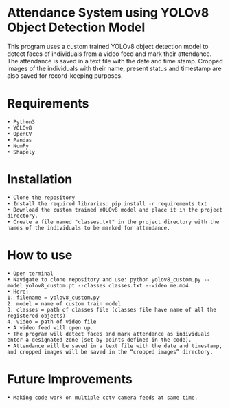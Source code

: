# Attendance System using YOLOv8 Object Detection Model

This program uses a custom trained YOLOv8 object detection model to detect faces of individuals from a video feed and mark their attendance. The attendance is saved in a text file with the date and time stamp. Cropped images of the individuals with their name, present status and timestamp are also saved for record-keeping purposes.
 
# Requirements
    • Python3
    • YOLOv8
    • OpenCV
    • Pandas
    • NumPy
    • Shapely
    
# Installation
    • Clone the repository
    • Install the required libraries: pip install -r requirements.txt
    • Download the custom trained YOLOv8 model and place it in the project directory.
    • Create a file named "classes.txt" in the project directory with the names of the individuals to be marked for attendance.
    
# How to use
    • Open terminal
    • Navigate to clone repository and use: python yolov8_custom.py --model yolov8_custom.pt --classes classes.txt --video me.mp4
    • Here: 
    1. filename = yolov8_custom.py
    2. model = name of custom train model
    3. classes = path of classes file (classes file have name of all the registered objects)
    4. video = path of video file
    • A video feed will open up.
    • The program will detect faces and mark attendance as individuals enter a designated zone (set by points defined in the code).
    • Attendance will be saved in a text file with the date and timestamp, and cropped images will be saved in the “cropped images” directory.
    
# Future Improvements
    • Making code work on multiple cctv camera feeds at same time.

